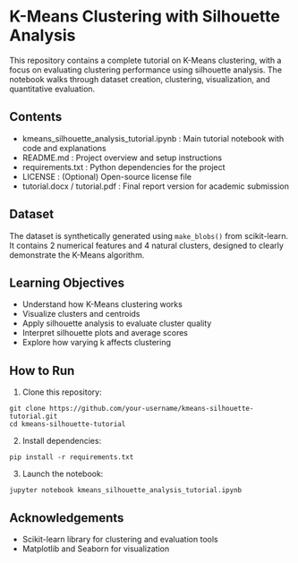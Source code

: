 # K-Means Clustering with Silhouette Analysis

This repository contains a complete tutorial on K-Means clustering, with a focus on evaluating clustering performance using silhouette analysis. The notebook walks through dataset creation, clustering, visualization, and quantitative evaluation.

## Contents

- kmeans_silhouette_analysis_tutorial.ipynb : Main tutorial notebook with code and explanations
- README.md : Project overview and setup instructions
- requirements.txt : Python dependencies for the project
- LICENSE : (Optional) Open-source license file
- tutorial.docx / tutorial.pdf : Final report version for academic submission

## Dataset

The dataset is synthetically generated using `make_blobs()` from scikit-learn. It contains 2 numerical features and 4 natural clusters, designed to clearly demonstrate the K-Means algorithm.

## Learning Objectives

- Understand how K-Means clustering works
- Visualize clusters and centroids
- Apply silhouette analysis to evaluate cluster quality
- Interpret silhouette plots and average scores
- Explore how varying k affects clustering

## How to Run

1. Clone this repository:
```
git clone https://github.com/your-username/kmeans-silhouette-tutorial.git
cd kmeans-silhouette-tutorial
```

2. Install dependencies:
```
pip install -r requirements.txt
```

3. Launch the notebook:
```
jupyter notebook kmeans_silhouette_analysis_tutorial.ipynb
```

## Acknowledgements

- Scikit-learn library for clustering and evaluation tools
- Matplotlib and Seaborn for visualization
